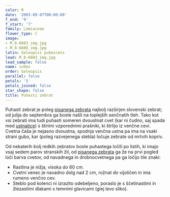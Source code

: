```yaml
---
color: R
date: '2003-09-07T00:00:00'
f_end: '9'
f_start: '7'
family: Lamiaceae
flower_type: C
image:
- M_8-6883_img.jpg
- M_8-6886_img.jpg
latin: Galeopsis pubescens
lead: M_8-6883_img.jpg
lead_sample: false
name: index
order: Galeopsis
parallel: false
petals: '5'
petals_joined: false
star_shape: false
title: Puhasti zebrat
---
```

Puhasti zebrat je poleg [pisanega zebrata](../GaleopsisSpeciosa(PisaniZebrat)/si_GaleopsisSpeciosa(PisaniZebrat).asp) najbolj razširjen slovenski zebrat; od julija do septembra ga boste našli na toplejših senčnatih tleh. Tako kot vsi zebrati ima tudi puhasti someren dvoustnat cvet (kar ni čudno, saj spada med [ustnatice](../l_lamiaceae.htm)) s štirimi vzporednimi prašniki, ki štrlijo iz venčne cevi. Cvetna čaša je nejasno dvoustna, spodnja venčna ustna pa ima na vsaki strani gubo, kar (poleg razvejenega stebla) ločuje zebrate od mrtvih kopriv.

Od nekaterih bolj redkih zebratov boste puhastega ločili po listih, ki imajo vsaj sedem parov stranskih žil, od [pisanega zebrata](../GaleopsisSpeciosa(PisaniZebrat)/si_GaleopsisSpeciosa(PisaniZebrat).asp) ga že na prvi pogled loči barva cvetov, od navadnega in drobnocvetnega pa ga ločijo tile znaki:

-   Rastlina je nižja, visoka do 60 cm.
-   Cvetni venec je navadno dolg nad 2 cm, rožnat do vijoličen in ima rumeno venčno cev.
-   Steblo pod kolenci ni izrazito odebeljeno, poraslo je s ščetinastimi in žlezastimi dlakami s temnimi glavicami (glej levo sliko).
